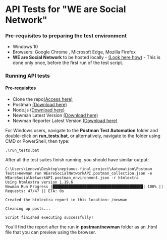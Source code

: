 # API Tests for "WE are Social Network"


### Pre-requisites to preparing the test environment

- Windows 10 
- Browsers: Google Chrome , Microsoft Edge, Mozilla Firefox 
- **WE are Social Network** to be hosted locally - [(Look here how)](https://gitlab.com/TelerikAcademy/alpha-28-qa/-/tree/master/05.%20Final%20Project/WEare%20Docker%20yml%20version) - This is done only once, before the first run of the test script.


### Running API tests

#### Pre-requisites 

- Clone the repo[(Access here)](https://gitlab.com/DayanaDocheva/neptunus-final-project)
- Postman [(Download here)](https://www.postman.com/downloads/)
- Node.js [(Download here)](https://nodejs.org/en/download/)
- Newman Latest Version [(Download here)](https://www.npmjs.com/package/newman)
- Newman Reporter Latest Version [(Download here)](https://www.npmjs.com/package/newman-reporter-htmlextra)

For Windows users, navigate to the **Postman Test Automation** folder and double-click on **run_tests.bat**, or alternatively, navigate to the folder using CMD or PowerShell, then type:
```
.\run_tests.bat 
```

After all the test suites finish running, you should have similar output:

```
C:\Users\Lenovo\Desktop\neptunus-final-project\Automation\Postman Tests>newman run WEareSocialNetworkAPI.postman_collection.json -e WEareSocialNetworkAPI.postman_environment.json -r htmlextra
Using htmlextra version 1.19.6
Newman Run Progress |████████████████████████████████████████| 100% || Requests: 47/47 || ETA: 0s

Created the htmlextra report in this location: /newman

Cleaning up posts...

Script finished executing successfully!
```

You'll find the report after the run in **postman/newman** folder as an .html file that you can preview using the browser.